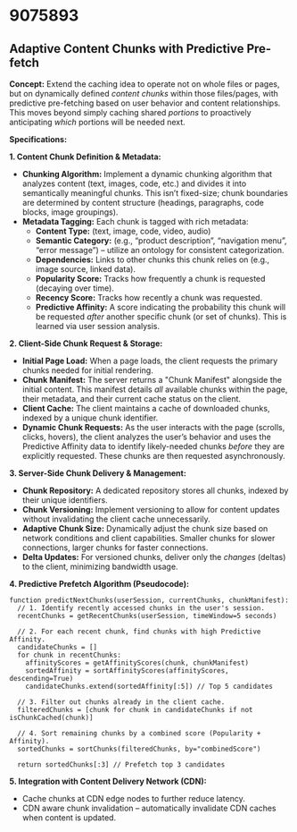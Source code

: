 # 9075893

## Adaptive Content Chunks with Predictive Pre-fetch

**Concept:** Extend the caching idea to operate not on whole files or pages, but on dynamically defined *content chunks* within those files/pages, with predictive pre-fetching based on user behavior and content relationships. This moves beyond simply caching shared *portions* to proactively anticipating *which* portions will be needed next.

**Specifications:**

**1. Content Chunk Definition & Metadata:**

*   **Chunking Algorithm:** Implement a dynamic chunking algorithm that analyzes content (text, images, code, etc.) and divides it into semantically meaningful chunks.  This isn’t fixed-size; chunk boundaries are determined by content structure (headings, paragraphs, code blocks, image groupings).
*   **Metadata Tagging:** Each chunk is tagged with rich metadata:
    *   **Content Type:** (text, image, code, video, audio)
    *   **Semantic Category:** (e.g., “product description”, “navigation menu”, “error message”) – utilize an ontology for consistent categorization.
    *   **Dependencies:** Links to other chunks this chunk relies on (e.g., image source, linked data).
    *   **Popularity Score:**  Tracks how frequently a chunk is requested (decaying over time).
    *   **Recency Score:** Tracks how recently a chunk was requested.
    *   **Predictive Affinity:**  A score indicating the probability this chunk will be requested *after* another specific chunk (or set of chunks).  This is learned via user session analysis.

**2. Client-Side Chunk Request & Storage:**

*   **Initial Page Load:** When a page loads, the client requests the primary chunks needed for initial rendering.
*   **Chunk Manifest:** The server returns a "Chunk Manifest" alongside the initial content. This manifest details *all* available chunks within the page, their metadata, and their current cache status on the client.
*   **Client Cache:**  The client maintains a cache of downloaded chunks, indexed by a unique chunk identifier.
*   **Dynamic Chunk Requests:** As the user interacts with the page (scrolls, clicks, hovers), the client analyzes the user’s behavior and uses the Predictive Affinity data to identify likely-needed chunks *before* they are explicitly requested. These chunks are then requested asynchronously.

**3. Server-Side Chunk Delivery & Management:**

*   **Chunk Repository:** A dedicated repository stores all chunks, indexed by their unique identifiers.
*   **Chunk Versioning:** Implement versioning to allow for content updates without invalidating the client cache unnecessarily.
*   **Adaptive Chunk Size:** Dynamically adjust the chunk size based on network conditions and client capabilities.  Smaller chunks for slower connections, larger chunks for faster connections.
*    **Delta Updates:** For versioned chunks, deliver only the *changes* (deltas) to the client, minimizing bandwidth usage.

**4. Predictive Prefetch Algorithm (Pseudocode):**

```
function predictNextChunks(userSession, currentChunks, chunkManifest):
  // 1. Identify recently accessed chunks in the user's session.
  recentChunks = getRecentChunks(userSession, timeWindow=5 seconds)

  // 2. For each recent chunk, find chunks with high Predictive Affinity.
  candidateChunks = []
  for chunk in recentChunks:
    affinityScores = getAffinityScores(chunk, chunkManifest)
    sortedAffinity = sortAffinityScores(affinityScores, descending=True)
    candidateChunks.extend(sortedAffinity[:5]) // Top 5 candidates

  // 3. Filter out chunks already in the client cache.
  filteredChunks = [chunk for chunk in candidateChunks if not isChunkCached(chunk)]

  // 4. Sort remaining chunks by a combined score (Popularity + Affinity).
  sortedChunks = sortChunks(filteredChunks, by="combinedScore")

  return sortedChunks[:3] // Prefetch top 3 candidates
```

**5.  Integration with Content Delivery Network (CDN):**

*   Cache chunks at CDN edge nodes to further reduce latency.
*   CDN aware chunk invalidation – automatically invalidate CDN caches when content is updated.